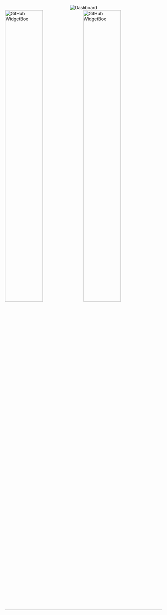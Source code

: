 <section>
    <div align="center">
        <img with="100%" src="https://github-widgetbox.vercel.app/api/profile?username=damianodoug&data=followers,repositories,stars,commits&theme=aether" alt="Dashboard">
    </div>
    <div>
        <img width="49%" src="https://github-widgetbox.vercel.app/api/skills?names=html,css,javascript,python,go,mysql,postgresql&includeNames=true&theme=aether" alt="GitHub WidgetBox" />
        <img width="49%" src="https://github-widgetbox.vercel.app/api/skills?tools=mongodb,docker,apache,nginx,nodejs,heroku,aws&includeNames=true&theme=aether" alt="GitHub WidgetBox" />
    </div>
    <hr>
</section>
